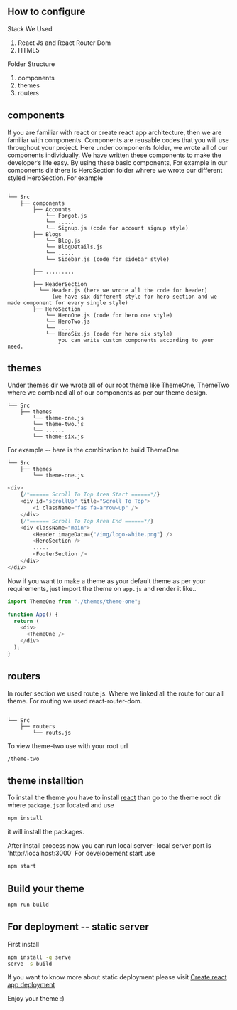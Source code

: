 ## How to configure

Stack We Used
1. React Js and React Router Dom 
2. HTML5

Folder Structure
1) components
2) themes
3) routers

## components

If you are familiar with react or create react app architecture, then we are familiar with components. Components are reusable codes that you will use throughout your project. Here under components folder, we wrote all of our components individually. We have written these components to make the developer’s life easy. By using these basic components, For example in our components dir there is HeroSection folder whrere we wrote our different styled HeroSection.
For example

```text

└── Src
    ├── components
        ├── Accounts
            └── Forgot.js
            └── .....
            └── Signup.js (code for account signup style)
        ├── Blogs
            └── Blog.js
            └── BlogDetails.js
            └── .....
            └── Sidebar.js (code for sidebar style)
            
        ├── .........
        
        ├── HeaderSection
          └── Header.js (here we wrote all the code for header)
              (we have six different style for hero section and we made component for every single style)
        ├── HeroSection
            └── HeroOne.js (code for hero one style)
            └── HeroTwo.js
            └── .....
            └── HeroSix.js (code for hero six style)
                you can write custom components according to your need.
```

## themes
Under themes dir we wrote all of our root theme like ThemeOne, ThemeTwo where we combined all of our components as per our theme design.
```text
└── Src
    ├── themes
        └── theme-one.js
        └── theme-two.js
        └── ......
        └── theme-six.js
```

For example -- here is the combination to build ThemeOne
```text
└── Src
    ├── themes
        └── theme-one.js
```

```js
<div>
    {/*====== Scroll To Top Area Start ======*/}
    <div id="scrollUp" title="Scroll To Top">
        <i className="fas fa-arrow-up" />
    </div>
    {/*====== Scroll To Top Area End ======*/}
    <div className="main">
        <Header imageData={"/img/logo-white.png"} />
        <HeroSection />
        .....
        <FooterSection />
    </div>
</div>
```
Now if you want to make a theme as your default theme as per your requirements, just import the theme on `app.js` and render it like..
```js
import ThemeOne from "./themes/theme-one";

function App() {
  return (
    <div>
      <ThemeOne />
    </div>
  );
}
```

## routers
In router section we used route js. Where we linked all the route for our all theme. For routing we used react-router-dom.

```text

└── Src
    ├── routers
        └── routs.js
```
To view theme-two use with your root url
```text
/theme-two 
```

## theme installtion
To install the theme you have to install [react](https://create-react-app.dev/) than go to the theme root dir where `package.json` located and use
```bash
npm install
```
it will install the packages.

After install process now you can run local server- local server port is 'http://localhost:3000' For developement start use
```bash
npm start
```
## Build your theme
```bash
npm run build
```

## For deployment -- static server
First install
```bash
npm install -g serve
serve -s build
```
If you want to know more about static deployment please visit [Create react app deployment](https://create-react-app.dev/docs/deployment)

Enjoy your theme :)
